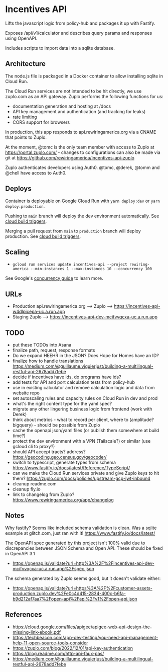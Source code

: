 # Incentives API

Lifts the javascript logic from policy-hub and packages it up with Fastify.

Exposes /api/v1/calculator and describes query params and responses using OpenAPI.

Includes scripts to import data into a sqlite database.

## Architecture

The node.js file is packaged in a Docker container to allow installing sqlite in Cloud Run.

The Cloud Run services are not intended to be hit directly, we use zuplo.com as an API gateway. Zuplo performs the following functions for us:
 - documentation generation and hosting at /docs
 - API key management and authentication (and tracking for leaks)
 - rate limiting
 - CORS support for browsers

In production, this app responds to api.rewiringamerica.org via a CNAME that points to Zuplo.

At the moment, @tomc is the only team member with access to Zuplo at https://portal.zuplo.com/ - changes to configurations can also be made via git at https://github.com/rewiringamerica/incentives-api-zuplo

Zuplo authenticates developers using Auth0. @tomc, @derek, @tomm and @chell have access to Auth0.

## Deploys

Container is deployable on Google Cloud Run with `yarn deploy:dev` or `yarn deploy:production`.

Pushing to `main` branch will deploy the dev environment automatically. See [cloud build triggers](https://console.cloud.google.com/cloud-build/triggers/edit/d150c176-c16e-42c1-aca4-2000211a674c?project=rewiring-america-dev).

Merging a pull request from `main` to `production` branch will deploy production. See [cloud build triggers](https://console.cloud.google.com/cloud-build/triggers/edit/df82809d-9b8a-410a-881d-5fa33f383830?project=rewiring-america).

## Scaling

 * `gcloud run services update incentives-api --project rewiring-america --min-instances 1 --max-instances 10 --concurrency 100`

See Google's [concurrency guide](https://cloud.google.com/run/docs/about-concurrency) to learn more.

## URLs

 - Production api.rewiringamerica.org --> Zuplo --> https://incentives-api-w4dlpicepa-uc.a.run.app
 - Staging Zuplo --> https://incentives-api-dev-mcifvvqcxa-uc.a.run.app

## TODO

 * put these TODOs into Asana
 * finalize path, request, response formats
  * Do we expand HEEHR in the JSON? Does Hope for Homes have an ID?
  * finalize how to handle translations https://medium.com/@guillaume.viguierjust/building-a-multilingual-restful-api-2678add7febe
  * decide if incentives have ids, do programs have ids?
 * add tests for API and port calculation tests from policy-hub
 * use in existing calculator and remove calculation logic and data from website repo
 * set autoscaling rules and capacity rules on Cloud Run in dev and prod
 * what's the right content type for the yaml spec?
 * migrate any other lingering business logic from frontend (work with Derek)
 * think about metrics - what to record per client, where to (amplitude? bigquery) - should be possible from Zuplo
 * cache the openapi json/yaml files (or publish them somewhere at build time?)
 * protect the dev environment with a VPN (Tailscale?) or similar (use gcloud cli to proxy?)
 * should API accept tracts? address? https://geocoding.geo.census.gov/geocoder/
 * switch to typescript, generate types from schema https://www.fastify.io/docs/latest/Reference/TypeScript/
 * can we make the Cloud Run services private and give Zuplo keys to hit them? https://zuplo.com/docs/policies/upstream-gcp-jwt-inbound
 * cleanup readme.com
 * cleanup fly.io
 * link to changelog from Zuplo? https://www.rewiringamerica.org/app/changelog

## Notes

Why fastify? Seems like included schema validation is clean. Was a sqlite example at glitch.com, just ran with it! https://www.fastify.io/docs/latest/

The OpenAPI spec generated by this project isn't 100% valid due to discrepancies between JSON Schema and Open API. These should be fixed in OpenAPI 3.1
 - https://openap.is/validate?url=http%3A%2F%2Fincentives-api-dev-mcifvvqcxa-uc.a.run.app%2Fspec.json

The schema generated by Zuplo seems good, but it doesn't validate either:
 - https://openap.is/validate?url=https%3A%2F%2Fcustomer-assets-production.zuplo.dev%2Fe0c4d415-2834-400c-b6fa-b9d212af7aa7%2Fopen-api%2Fapi%2Fv1%2Fopen-api.json


## References

 - https://cloud.google.com/files/apigee/apigee-web-api-design-the-missing-link-ebook.pdf
 - https://techbeacon.com/app-dev-testing/you-need-api-management-help-11-open-source-tools-consider
 - https://zuplo.com/blog/2022/12/01/api-key-authentication
 - https://blog.readme.com/http-api-faux-pas/
 - https://medium.com/@guillaume.viguierjust/building-a-multilingual-restful-api-2678add7febe
